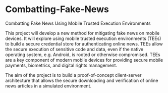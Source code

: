 # Combatting-Fake-News
Combatting Fake News Using Mobile Trusted Execution Environments

This project will develop a new method for mitigating fake news on mobile devices. It will explore using mobile trusted execution environments (TEEs) to build a secure credential store for authenticating online news. TEEs allow the secure execution of sensitive code and data, even if the native operating system, e.g. Android, is rooted or otherwise compromised. TEEs are a key component of modern mobile devices for providing secure mobile payments, biometrics, and digital rights management.

The aim of the project is to build a proof-of-concept client-server architecture that allows the secure downloading and verification of online news articles in a simulated environment.
